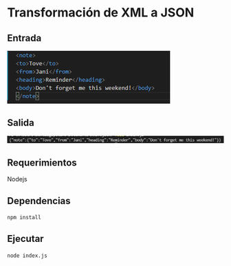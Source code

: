# Transformación de XML a JSON

## Entrada

![input XML](screenshot/input.PNG)

## Salida

![output XML](screenshot/output.PNG)

## Requerimientos

Nodejs

## Dependencias

```bash
npm install 
```

## Ejecutar

```bash
node index.js
```

